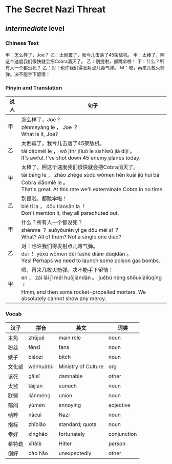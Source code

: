 # The Secret Nazi Threat       
## *intermediate* level

### Chinese Text
甲：怎么样了，Joe？
乙：太倒霉了，我今儿击落了45架敌机。
甲：太棒了，照这个速度我们很快就会把Cobra消灭了。
乙：别提啦，都跳伞啦！
甲：什么？所有人一个都没死？
乙：对！也许我们得发射点儿毒气弹。
甲：嗯，再来几枚火箭弹。决不能手下留情！

### Pinyin and Translation
|说人|句子|
|----|----|
|甲|怎么样了，Joe？<br />zěnmeyàng le ， Joe ？<br />What is it, Joe?|
|乙|太倒霉了，我今儿击落了45架敌机。<br />tài dǎoméi le ， wǒ jīnr jīluò le sìshíwǔ jià díjī 。<br />It's awful. I've shot down 45 enemy planes today.|
|甲|太棒了，照这个速度我们很快就会把Cobra消灭了。<br />tài bàng le ， zhào zhège sùdù wǒmen hěn kuài jiù huì bǎ Cobra xiāomiè le 。<br />That's great. At this rate we'll exterminate Cobra in no time.|
|乙|别提啦，都跳伞啦！<br />bié tí la ， dōu tiàosǎn la ！<br />Don't mention it, they all parachuted out.|
|甲|什么？所有人一个都没死？<br />shénme ？ suǒyǒurén yī ge dōu méi sǐ ？<br />What? All of them? Not a single one died?|
|乙|对！也许我们得发射点儿毒气弹。<br />duì ！ yěxǔ wǒmen děi fāshè diǎnr dúqìdàn 。<br />Yes! Perhaps we need to launch some poison gas bombs.|
|甲|嗯，再来几枚火箭弹。决不能手下留情！<br />en ， zài lái jǐ méi huǒjiàndàn 。 juébù néng shǒuxiàliúqíng ！<br />Hmm, and then some rocket-propelled mortars. We absolutely cannot show any mercy.|
### Vocab
|汉子|拼音|英文|词类|
|----|----|----|----|
|主角|zhǔjué|main role|noun|
|粉丝|fěnsī|fans|noun|
|婊子|biǎozi|bitch|noun|
|文化部|wénhuàbù|Ministry of Culture|org|
|该死|gāisǐ|damnable|other|
|太监|tàijian|eunuch|noun|
|联盟|liánméng|union|noun|
|郁闷|yùmèn|annoying|adjective|
|纳粹|nàcuì|Nazi|noun|
|指标|zhǐbiāo|standard; quota|noun|
|幸好|xìnghǎo|fortunately|conjunction|
|希特勒|xītèlè|Hitler|person|
|倒好|dào hǎo|unexpectedly|other|
